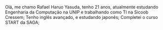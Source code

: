Olá, me chamo Rafael Haruo Yasuda, tenho 21 anos, atualmente estudando Engenharia da Computação na UNIP e trabalhando como TI na Sicoob Cressem;
Tenho inglês avançado, e estudando japonês; Completei o curso START da SAGA; 
